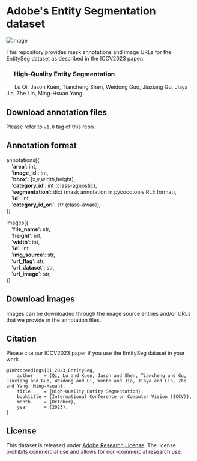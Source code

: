 # Adobe's Entity Segmentation dataset
![image](https://git.corp.adobe.com/storage/user/20377/files/38830169-76e7-4541-874f-8bf5b5d377ac)

This repository provides mask annotations and image URLs for the EntitySeg dataset as described in the ICCV2023 paper:

### &emsp; High-Quality Entity Segmentation
&emsp;&nbsp; Lu Qi, Jason Kuen, Tiancheng Shen, Weidong Guo, Jiuxiang Gu, Jiaya Jia, Zhe Lin, Ming-Hsuan Yang.

## Download annotation files
Please refer to `v1.0` tag of this repo.

## Annotation format
annotations[{<br />
&emsp;'**area**': int,<br />
&emsp;'**image_id**': int,<br />
&emsp;'**bbox**': [x,y,width,height],<br />
&emsp;'**category_id**': int (class-agnostic),<br />
&emsp;'**segmentation**': dict (mask annotation in pycocotools RLE format),<br />
&emsp;'**id**': int,<br />
&emsp;'**category_id_ori**': str (class-aware),<br />
}]

images[{<br />
&emsp;'**file_name**': str,<br />
&emsp;'**height**': int,<br />
&emsp;'**width**': int,<br />
&emsp;'**id**': int,<br />
&emsp;'**img_source**': str,<br />
&emsp;'**url_flag**': str,<br />
&emsp;'**url_dataset**': str,<br />
&emsp;'**url_image**': str,<br />
}]

## Download images
Images can be downloaded through the image source entries and/or URLs that we provide in the annotation files.

## Citation
Please cite our ICCV2023 paper if you use the EntitySeg dataset in your work.
````
@InProceedings{Qi_2023_EntitySeg,
    author    = {Qi, Lu and Kuen, Jason and Shen, Tiancheng and Gu, Jiuxiang and Guo, Weidong and Li, Wenbo and Jia, Jiaya and Lin, Zhe and Yang, Ming-Hsuan},
    title     = {High-Quality Entity Segmentation},
    booktitle = {International Conference on Computer Vision (ICCV)},
    month     = {October},
    year      = {2023},
}
````

## License
This dataset is released under [Adobe Research License](LICENSE.md). The license prohibits commercial use and allows for non-commercial research use.
